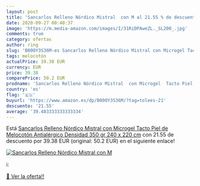 ```yaml
---
layout: post
title: 'Sancarlos Relleno Nórdico Mistral  con M al 21.55 % de descuento'
date: 2020-09-27 00:40:37
image: 'https://m.media-amazon.com/images/I/31RiDPAweZL._SL200_.jpg'
comments: true
category: ofertas
author: ring
slug: 'B00OY3S36M-es Sancarlos Relleno Nórdico Mistral con Microgel Tacto Piel...'
tags: melocotón
actualPrice: 39.38 EUR
currency: EUR
price: 39.38
comparePrice: 50.2 EUR
prodname: 'Sancarlos Relleno Nórdico Mistral  con Microgel  Tacto Piel de Melocotón  Antialérgico  Densidad 350 gr  240 x 220 cm'
country: 'es'
flag: '🇪🇸'
buyurl: 'https://www.amazon.es/dp/B00OY3S36M/?tag=tolees-21'
descuento: '21.55'
average: '39.483333333333334'
---
```


Está [Sancarlos Relleno Nórdico Mistral  con Microgel  Tacto Piel de Melocotón  Antialérgico  Densidad 350 gr  240 x 220 cm](https://www.amazon.es/dp/B00OY3S36M/?tag=tolees-21) con 21.55 de descuento por 39.38 EUR (original: 50.2 EUR) en el siguiente enlace!

[![Sancarlos Relleno Nórdico Mistral  con M](https://m.media-amazon.com/images/I/31RiDPAweZL._SL200_.jpg)](https://www.amazon.es/dp/B00OY3S36M/?tag=tolees-21)

ℹ️:


[🛒 Ver la oferta!!](https://www.amazon.es/dp/B00OY3S36M/?tag=tolees-21)
